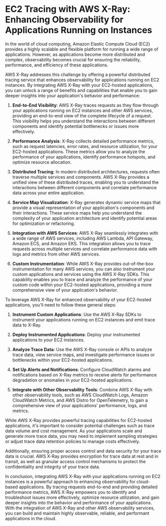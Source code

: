 # EC2 Tracing with AWS X-Ray: Enhancing Observability for Applications Running on Instances

In the world of cloud computing, Amazon Elastic Compute Cloud (EC2) provides a highly scalable and flexible platform for running a wide range of applications. However, as applications become more distributed and complex, observability becomes crucial for ensuring the reliability, performance, and efficiency of these applications.

AWS X-Ray addresses this challenge by offering a powerful distributed tracing service that enhances observability for applications running on EC2 instances. By integrating AWS X-Ray with your EC2-hosted applications, you can unlock a range of benefits and capabilities that enable you to gain deeper insights into your application's behavior and performance:

1. **End-to-End Visibility**: AWS X-Ray traces requests as they flow through your applications running on EC2 instances and other AWS services, providing an end-to-end view of the complete lifecycle of a request. This visibility helps you understand the interactions between different components and identify potential bottlenecks or issues more effectively.

2. **Performance Analysis**: X-Ray collects detailed performance metrics, such as request latencies, error rates, and resource utilization, for your EC2-hosted applications. These metrics allow you to analyze the performance of your applications, identify performance hotspots, and optimize resource allocation.

3. **Distributed Tracing**: In modern distributed architectures, requests often traverse multiple services and components. AWS X-Ray provides a unified view of these distributed traces, enabling you to understand the interactions between different components and correlate performance data across your entire application.

4. **Service Map Visualization**: X-Ray generates dynamic service maps that provide a visual representation of your application's components and their interactions. These service maps help you understand the complexity of your application architecture and identify potential areas for optimization or refactoring.

5. **Integration with AWS Services**: AWS X-Ray seamlessly integrates with a wide range of AWS services, including AWS Lambda, API Gateway, Amazon ECS, and Amazon EKS. This integration allows you to trace requests across multiple services and correlate performance data with logs and metrics from other AWS services.

6. **Custom Instrumentation**: While AWS X-Ray provides out-of-the-box instrumentation for many AWS services, you can also instrument your custom applications and services using the AWS X-Ray SDKs. This capability enables you to trace and analyze the performance of your custom code within your EC2-hosted applications, providing a more comprehensive view of your application's behavior.

To leverage AWS X-Ray for enhanced observability of your EC2-hosted applications, you'll need to follow these general steps:

1. **Instrument Custom Applications**: Use the AWS X-Ray SDKs to instrument your applications running on EC2 instances and emit trace data to X-Ray.

2. **Deploy Instrumented Applications**: Deploy your instrumented applications to your EC2 instances.

3. **Analyze Trace Data**: Use the AWS X-Ray console or APIs to analyze trace data, view service maps, and investigate performance issues or bottlenecks within your EC2-hosted applications.

4. **Set Up Alerts and Notifications**: Configure CloudWatch alarms and notifications based on X-Ray metrics to receive alerts for performance degradation or anomalies in your EC2-hosted applications.

5. **Integrate with Other Observability Tools**: Combine AWS X-Ray with other observability tools, such as AWS CloudWatch Logs, Amazon CloudWatch Metrics, and AWS Distro for OpenTelemetry, to gain a comprehensive view of your applications' performance, logs, and metrics.

While AWS X-Ray provides powerful tracing capabilities for EC2-hosted applications, it's important to consider potential challenges such as trace data volume and cost management. As your applications scale and generate more trace data, you may need to implement sampling strategies or adjust trace data retention policies to manage costs effectively.

Additionally, ensuring proper access control and data security for your trace data is crucial. AWS X-Ray provides encryption for trace data at rest and in transit, as well as granular access control mechanisms to protect the confidentiality and integrity of your trace data.

In conclusion, integrating AWS X-Ray with your applications running on EC2 instances is a powerful approach to enhancing observability for cloud-based applications. By tracing requests end-to-end and providing detailed performance metrics, AWS X-Ray empowers you to identify and troubleshoot issues more effectively, optimize resource utilization, and gain deeper insights into the behavior and performance of your applications. With the integration of AWS X-Ray and other AWS observability services, you can build and maintain highly observable, reliable, and performant applications in the cloud.
